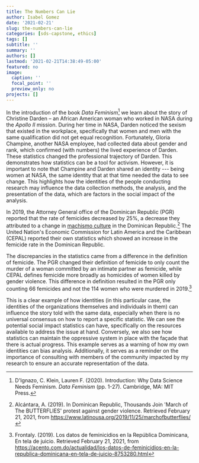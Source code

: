 ```yaml
---
title: The Numbers Can Lie
author: Isabel Gomez
date: '2021-02-21'
slug: the-numbers-can-lie
categories: [sds-capstone, ethics]
tags: []
subtitle: ''
summary: ''
authors: []
lastmod: '2021-02-21T14:38:49-05:00'
featured: no
image:
  caption: ''
  focal_point: ''
  preview_only: no
projects: []
---
```


In the introduction of the book *Data Feminism*[^1] we learn about the story of Christine Darden – an African American woman who worked in NASA during the *Apollo II* mission. During her time in NASA, Darden noticed the sexism that existed in the workplace, specifically that women and men with the same qualification did not get equal recognition. Fortunately, Gloria Champine, another NASA employee, had collected data about gender and rank, which confirmed (with numbers) the lived experience of Darden. These statistics changed the professional trajectory of Darden. This demonstrates how statistics can be a tool for activism. However, it is important to note that Champine and Darden shared an identity --- being women at NASA, the same identity that at that time needed the data to see change. This highlights how the identities of the people conducting research may influence the data collection methods, the analysis, and the presentation of the data, which are factors in the social impact of the analysis. 

In 2019, the Attorney General office of the Dominican Republic (PGR) reported that the rate of femicides decreased by 25%, a decrease they attributed to a change in [machismo culture](https://en.wikipedia.org/wiki/Machismo) in the Dominican Republic.[^2] The United Nation's Economic Commission for Latin America and the Caribbean (CEPAL) reported their own statistics which showed an increase in the femicide rate in the Dominican Republic. 

The discrepancies in the statistics came from a difference in the definition of femicide. The PGR changed their definition of femicide to only count the murder of a woman committed by an intimate partner as femicide, while CEPAL defines femicide more broadly as homicides of women killed by gender violence. This difference in definition resulted in the PGR only counting 66 femicides and not the 114 women who were murdered in 2019.[^3] 


This is a clear example of how identities (in this particular case, the identities of the organizations themselves and individuals in them) can influence the story told with the same data, especially when there is no universal consensus on how to report a specific statistic. We can see the potential social impact statistics can have, specifically on the resources available to address the issue at hand. Conversely, we also see how statistics can maintain the oppressive system in place with the façade that there is actual progress. This example serves as a warning of how my own identities can bias analysis. Additionally, it serves as a reminder on the importance of consulting with members of the community impacted by my research to ensure an accurate representation of the data. 


[^1]: D'Ignazo, C. Klein, Lauren F. (2020). Introduction: Why Data Science Needs Feminism. *Data Feminism* (pp. 1-27). Cambridge, MA: MIT Press.

[^2]: Alcántara, A. (2019). In Dominican Republic, Thousands Join 'March of The BUTTERFLIES' protest against gender violence. Retrieved February 21, 2021, from https://www.latinousa.org/2019/11/25/marchofbutterflies/

[^3]: Frontaly. (2019). Los datos de feminicidios en la República Dominicana, En tela de juicio. Retrieved February 21, 2021, from https://acento.com.do/actualidad/los-datos-de-feminicidios-en-la-republica-dominicana-en-tela-de-juicio-8753280.html

